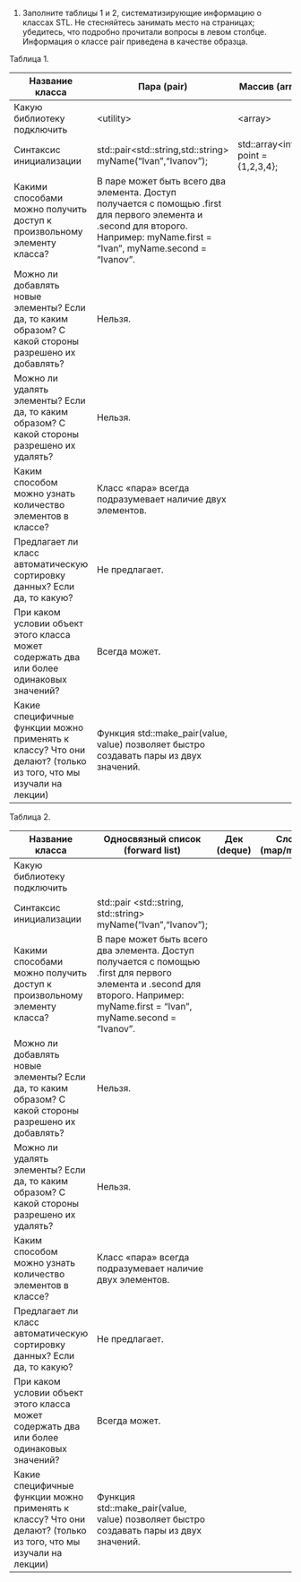 1) Заполните таблицы 1 и 2, систематизирующие информацию о классах STL. Не стесняйтесь занимать место на страницах; убедитесь, что подробно
прочитали вопросы в левом столбце. Информация о классе pair приведена в качестве образца.

Таблица 1.

| Название класса | Пара (pair) | Массив (array) | Вектор (vector) | Список (list) |
| ---             | ---         | ---            | ---             | ---           |
| Какую библиотеку подключить | \<utility\> | \<array\> | \<vector\> | \<list\> |
| Синтаксис инициализации | std::pair\<std::string,std::string\> myName(“Ivan”,“Ivanov”); | std::array\<int,4\> point = {1,2,3,4}; | std::vector\<int\> ={1,2,3,4}| std::list\<int\> list = {1,2,3,4} | 
| Какими способами можно получить доступ к произвольному элементу класса? | В паре может быть всего два элемента. Доступ получается с помощью .first для первого элемента и .second для второго. Например: myName.first = “Ivan”, myName.second = “Ivanov”.| | | | 
| Можно ли добавлять новые элементы? Если да, то каким образом? С какой стороны разрешено их добавлять? | Нельзя.| | | | 
| Можно ли удалять элементы? Если да, то каким образом? С какой стороны разрешено их удалять?| Нельзя. | | | | 
| Каким способом можно узнать количество элементов в классе? | Класс «пара» всегда подразумевает наличие двух элементов. | | | | 
| Предлагает ли класс автоматическую сортировку данных? Если да, то какую? | Не предлагает. | | | | 
| При каком условии объект этого класса может содержать два или более одинаковых значений? | Всегда может. | | | | 
| Какие специфичные функции можно применять к классу? Что они делают? (только из того, что мы изучали на лекции) | Функция std::make_pair(value, value) позволяет быстро создавать пары из двух значений. | | | | 

Таблица 2.

| Название класса | Односвязный список (forward list) | Дек (deque) | Словарь (map/multimap) | Набор (set/multiset) |
| ---             | ---         | ---            | ---             | ---           |
| Какую библиотеку подключить | <utility> | | | |
| Синтаксис инициализации | std::pair <std::string, std::string> myName(“Ivan”,“Ivanov”); | | | | 
| Какими способами можно получить доступ к произвольному элементу класса? | В паре может быть всего два элемента. Доступ получается с помощью .first для первого элемента и .second для второго. Например: myName.first = “Ivan”, myName.second = “Ivanov”.| | | | 
| Можно ли добавлять новые элементы? Если да, то каким образом? С какой стороны разрешено их добавлять? | Нельзя.| | | | 
| Можно ли удалять элементы? Если да, то каким образом? С какой стороны разрешено их удалять?| Нельзя. | | | | 
| Каким способом можно узнать количество элементов в классе? | Класс «пара» всегда подразумевает наличие двух элементов. | | | | 
| Предлагает ли класс автоматическую сортировку данных? Если да, то какую? | Не предлагает. | | | | 
| При каком условии объект этого класса может содержать два или более одинаковых значений? | Всегда может. | | | | 
| Какие специфичные функции можно применять к классу? Что они делают? (только из того, что мы изучали на лекции) | Функция std::make_pair(value, value) позволяет быстро создавать пары из двух значений. | | | | 

